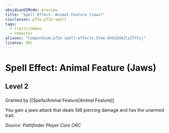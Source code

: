 ```yaml
---
obsidianUIMode: preview
title: "Spell Effect: Animal Feature (Jaws)"
cssclasses: pf2e,pf2e-spell
tags:
  - trait/common
  - remaster
aliases: "Compendium.pf2e.spell-effects.Item.GhGoZdAZtzZTYCzj"
license: ORC
---
```

# Spell Effect: Animal Feature (Jaws)
## Level 2
### 






Granted by [[Spells/Animal Feature|Animal Feature]]

You gain a jaws attack that deals 1d8 piercing damage and has the unarmed trait.

*Source: Pathfinder Player Core*
*ORC*